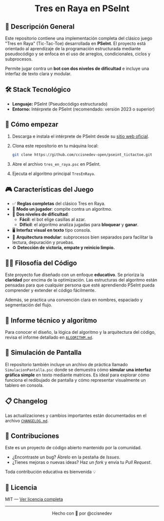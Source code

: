 <div align="center">
  <h1>Tres en Raya en PSeInt</h1>
</div>

## 🎯 Descripción General

Este repositorio contiene una implementación completa del clásico juego "Tres en Raya" (Tic-Tac-Toe) desarrollada en **PSeInt**. El proyecto está orientado al aprendizaje de la programación estructurada mediante pseudocódigo y se enfoca en el uso de arreglos, condicionales, ciclos y subprocesos.

Permite jugar contra un **bot con dos niveles de dificultad** e incluye una interfaz de texto clara y modular.

## 🛠 Stack Tecnológico

- **Lenguaje:** PSeInt (Pseudocódigo estructurado)
- **Entorno:** Intérprete de PSeInt (recomendado: versión 2023 o superior)

## 🚀 Cómo empezar

1. Descarga e instala el intérprete de PSeInt desde su [sitio web oficial](http://pseint.sourceforge.net/).
2. Clona este repositorio en tu máquina local:

    ```bash
    git clone https://github.com/ccisnedev-open/pseint_tictactoe.git
    ```

3. Abre el archivo `tres_en_raya.psc` en PSeInt.
4. Ejecuta el algoritmo principal `TresEnRaya`.

## 🎮 Características del Juego

- ✅ **Reglas completas** del clásico Tres en Raya.
- 🧠 **Modo un jugador**: compite contra un algoritmo.
- 🔁 **Dos niveles de dificultad**:
  - **Fácil**: el bot elige casillas al azar.
  - **Difícil**: el algoritmo analiza jugadas para **bloquear** y **ganar**.
- 🖥 **Interfaz visual en texto** tipo consola.
- 🧩 **Arquitectura modular**: subprocesos bien separados para facilitar la lectura, depuración y pruebas.
- ♻️ **Detección de victoria, empate y reinicio limpio.**

## 👨‍🏫 Filosofía del Código

Este proyecto fue diseñado con un enfoque **educativo**. Se prioriza la **claridad** por encima de la optimización. Las estructuras del algoritmo están pensadas para que cualquier persona que esté aprendiendo PSeInt pueda comprender y extender el código fácilmente.

Además, se practica una convención clara en nombres, espaciado y segmentación del flujo.



## 📑 Informe técnico y algoritmo

Para conocer el diseño, la lógica del algoritmo y la arquitectura del código, revisa el informe detallado en [`ALGORITHM.md`](./ALGORITHM.md).

## 📒 Simulación de Pantalla

El repositorio también incluye un archivo de práctica llamado `SimulacionPantalla.psc` donde se demuestra cómo **simular una interfaz gráfica simple** en texto mediante matrices. Es ideal para explorar cómo funciona el redibujado de pantalla y cómo representar visualmente un tablero en consola.

## 📋 Changelog

Las actualizaciones y cambios importantes están documentados en el archivo [`CHANGELOG.md`](./CHANGELOG.md).

## 🤝 Contribuciones

Este es un proyecto de código abierto mantenido por la comunidad.

- ¿Encontraste un bug? Ábrelo en la pestaña de *Issues*.
- ¿Tienes mejoras o nuevas ideas? Haz un *fork* y envía tu *Pull Request*.

Toda contribución educativa es bienvenida 💡

## 🪪 Licencia

MIT — [Ver licencia completa](LICENSE)

---

<div align="center">
  Hecho con 💙 por @ccisnedev
</div>
